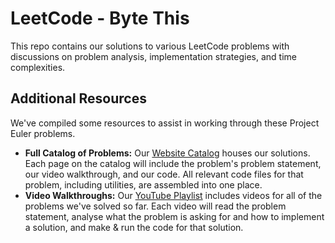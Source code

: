 # LeetCode - Byte This
This repo contains our solutions to various LeetCode problems with discussions on problem analysis, implementation strategies, and time complexities.

## Additional Resources
We've compiled some resources to assist in working through these Project Euler problems.
* **Full Catalog of Problems:** Our [Website Catalog](https://bytethisstore.com/articles/pg/leetcode) houses our solutions. Each page on the catalog will include the problem's problem statement, our video walkthrough, and our code. All relevant code files for that problem, including utilities, are assembled into one place.
* **Video Walkthroughs:** Our [YouTube Playlist](https://www.youtube.com/playlist?list=PLUwVCIwecKmXSrmLnDMUdEQCgBu4zrbSK) includes videos for all of the problems we've solved so far. Each video will read the problem statement, analyse what the problem is asking for and how to implement a solution, and make & run the code for that solution.